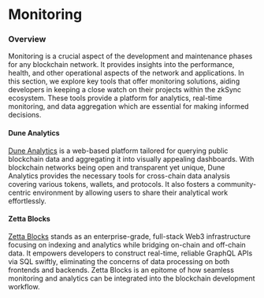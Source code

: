 # Monitoring

### Overview

Monitoring is a crucial aspect of the development and maintenance phases for any blockchain network. It provides insights into the performance, health, and other operational aspects of the network and applications. In this section, we explore key tools that offer monitoring solutions, aiding developers in keeping a close watch on their projects within the zkSync ecosystem. These tools provide a platform for analytics, real-time monitoring, and data aggregation which are essential for making informed decisions.

#### Dune Analytics

[Dune Analytics](https://dune.xyz/docs) is a web-based platform tailored for querying public blockchain data and aggregating it into visually appealing dashboards. With blockchain networks being open and transparent yet unique, Dune Analytics provides the necessary tools for cross-chain data analysis covering various tokens, wallets, and protocols. It also fosters a community-centric environment by allowing users to share their analytical work effortlessly.

#### Zetta Blocks

[Zetta Blocks](https://www.zettablock.com/) stands as an enterprise-grade, full-stack Web3 infrastructure focusing on indexing and analytics while bridging on-chain and off-chain data. It empowers developers to construct real-time, reliable GraphQL APIs via SQL swiftly, eliminating the concerns of data processing on both frontends and backends. Zetta Blocks is an epitome of how seamless monitoring and analytics can be integrated into the blockchain development workflow.

